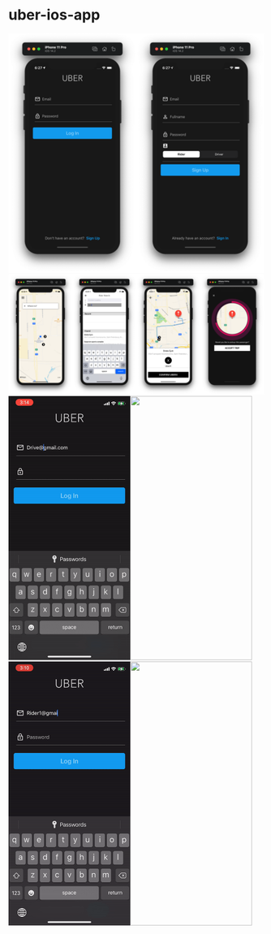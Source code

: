 # uber-ios-app


<img src="https://github.com/DavidGorzoliya/Media/blob/main/Uber-auth.png?raw=true"/>
<img src="https://github.com/DavidGorzoliya/Media/blob/main/Uber.png?raw=true"/>
<img src="https://github.com/DavidGorzoliya/Media/blob/main/Driver-1.gif?raw=true" width="240" height="520" /><img src="https://github.com/DavidGorzoliya/Media/blob/main/Driver-2.gif?raw=true" width="240" height="520" /> <img src="https://github.com/DavidGorzoliya/Media/blob/main/Uber%20Rider-1.gif?raw=true" width="240" height="520" /><img src="https://github.com/DavidGorzoliya/Media/blob/main/Rider-2.gif?raw=true" width="240" height="520" />
